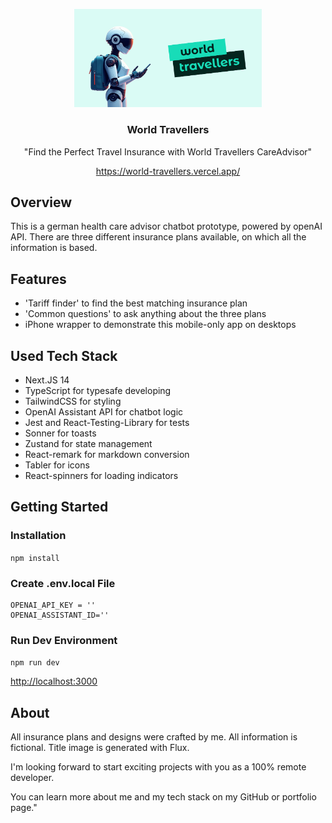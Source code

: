 <p align="center"><img width="300" alt="image" src="./public/og.png"></p>

<h3 align="center">World Travellers</h3>
<p align="center">"Find the Perfect Travel Insurance with World Travellers CareAdvisor"</p>
<p align="center"><a href="https://world-travellers.vercel.app/">https://world-travellers.vercel.app/</a></p>

## Overview

This is a german health care advisor chatbot prototype, powered by openAI API. There are three different insurance plans available, on which all the information is based.

## Features

- 'Tariff finder' to find the best matching insurance plan
- 'Common questions' to ask anything about the three plans
- iPhone wrapper to demonstrate this mobile-only app on desktops

## Used Tech Stack

- Next.JS 14
- TypeScript for typesafe developing
- TailwindCSS for styling
- OpenAI Assistant API for chatbot logic
- Jest and React-Testing-Library for tests
- Sonner for toasts
- Zustand for state management
- React-remark for markdown conversion
- Tabler for icons
- React-spinners for loading indicators

## Getting Started

### Installation

`npm install`

### Create .env.local File

```
OPENAI_API_KEY = ''
OPENAI_ASSISTANT_ID=''
```

### Run Dev Environment

`npm run dev`

<a href="http://localhost:3000">http://localhost:3000</a>

## About

All insurance plans and designs were crafted by me. All information is fictional. Title image is generated with Flux.

I'm looking forward to start exciting projects with you as a 100% remote developer.

You can learn more about me and my tech stack on my GitHub or portfolio page."

